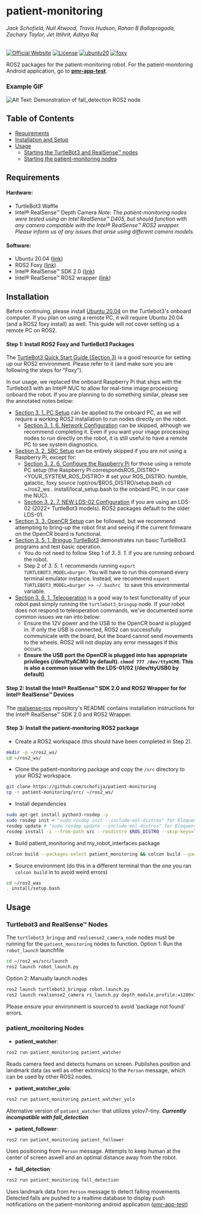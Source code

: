 
# patient-monitoring
###### Jack Schofield, Null Atwood, Travis Hudson, Rohan B Ballapragada, Zachary Taylor, Jet Ittihrit, Aditya Raj
[![Official Website](https://img.shields.io/badge/Official%20Website-pmr--osu-blue?style=flat&logo=world&logoColor=white)](https://pmr-osu.github.io/)
[![License](https://img.shields.io/github/license/schofija/patient-monitoring?style=flat-square)](LICENSE)
[![ubuntu20][ubuntu20-badge]][ubuntu20]
[![foxy][foxy-badge]][foxy]

ROS2 packages for the patient-monitoring robot. For the patient-monitoring Android application, go to [**pmr-app-test**]( https://github.com/JetLiTheQT/pmrtest).
### Example GIF
![Alt Text: Demonstration of fall_detection ROS2 node](https://github.com/schofija/patient-monitoring/blob/master/fall.gif)
## Table of Contents

 - [Requirements](#requirements)
 - [Installation and Setup](#installation)
 - [Usage](#usage) 
	 - [Starting the TurtleBot3 and RealSense™ nodes](#tb_rs_nodes)
	 - [Starting the patient-monitoring nodes](#pmr_nodes)

## Requirements
#### Hardware:
+ TurtleBot3 Waffle
+ Intel® RealSense™ Depth Camera
*Note: The patient-monitoring nodes were tested using an Intel RealSense™ D405, but should function with any camera compatible with the Intel® RealSense™ ROS2 wrapper. Please inform us of any issues that arise using different camera models.*

#### Software:
+ Ubuntu 20.04 ([link](https://releases.ubuntu.com/focal/))
+ ROS2 Foxy ([link](https://docs.ros.org/en/foxy/Installation.html))
+ Intel® RealSense™ SDK 2.0 ([link](https://github.com/IntelRealSense/librealsense/blob/master/doc/installation.md))
+ Intel® RealSense™ ROS2 wrapper ([link](https://github.com/IntelRealSense/realsense-ros))

## Installation
Before continuing, please install [Ubuntu 20.04](https://releases.ubuntu.com/focal/) on the Turtlebot3's onboard computer.
If you plan on using a remote PC, it will require Ubuntu 20.04 (and a ROS2 foxy install) as well. This guide will not cover setting up a remote PC on ROS2.

#### Step 1: Install ROS2 Foxy and TurtleBot3 Packages

The <a href="https://emanual.robotis.com/docs/en/platform/turtlebot3/quick-start/">TurtleBot3 Quick Start Guide (Section 3)</a> is a good resource for setting up our ROS2 environment. Please refer to it (and make sure you are following the steps for "Foxy").  

In our usage, we replaced the onboard Raspberry Pi that ships with the Turtlebot3 with an Intel® NUC to allow for real-time image processing onboard the robot. If you are planning to do something similar, please see the annotated notes below:

 - [Section 3. 1. PC Setup](https://emanual.robotis.com/docs/en/platform/turtlebot3/quick-start/#pc-setup) can be applied to the onboard PC, as we will require a working ROS2 installation to run nodes directly on the robot. 
	 - [Section 3. 1. 6. Network Configuration](https://emanual.robotis.com/docs/en/platform/turtlebot3/quick-start/#network-configuration) can be skipped, although we recommend completing it. Even if you want your image processing nodes to run directly on the robot, it is still useful to have a remote PC to see system diagnostics.
- [Section 3. 2. SBC Setup](https://emanual.robotis.com/docs/en/platform/turtlebot3/sbc_setup/) can be entirely skipped if you are not using a Raspberry Pi, except for:
	- [Section 3. 2. 6. Configure the Raspberry Pi](https://emanual.robotis.com/docs/en/platform/turtlebot3/sbc_setup/#configure-the-raspberry-pi) for those using a remote PC setup (the Raspberry Pi correspondsROS_DISTRO=<YOUR_SYSTEM_ROS_DISTRO>  # set your ROS_DISTRO: humble, galactic, foxy
source /opt/ros/$ROS_DISTRO/setup.bash
cd ~/ros2_ws
. install/local_setup.bash to the onboard PC, in our case the NUC).
	- [Section 3. 2. 7. NEW LDS-02 Configuration](https://emanual.robotis.com/docs/en/platform/turtlebot3/sbc_setup/#new-lds-02-configuration-4) if you are using an LDS-02 (2022+ TurtleBot3 models). ROS2 packages default to the older LDS-01.
- [Section 3. 3. OpenCR Setup](https://emanual.robotis.com/docs/en/platform/turtlebot3/opencr_setup/#opencr-setup) can be followed, but we recommend attempting to bring-up the robot first and seeing if the current firmware on the OpenCR board is functional.
- [Section 3. 5. 1. Bringup TurtleBot3](https://emanual.robotis.com/docs/en/platform/turtlebot3/bringup/) demonstrates run basic TurtleBot3 programs and test basic operation. 
	- You do not need to follow Step 1 of *3. 5. 1.* if you are running onboard the robot. 
	- Step 2 of *3. 5. 1.* recommends running ``export TURTLEBOT3_MODEL=burger``. You will have to run this command every terminal emulator instance. Instead, we recommend ``export TURTLEBOT3_MODEL=burger >> ~/.bashrc `` to save this environmental variable.
- [Section 3. 6. 1. Teleoperation](https://emanual.robotis.com/docs/en/platform/turtlebot3/basic_operation/#teleoperation) is a good way to test functionality of your robot past simply running the ``turtlebot3_bringup`` node. If your robot does not respond to teleoperation commands, we've documented some common issues we ran into below:
	- Ensure the 12V power and the USB to the OpenCR board is plugged in. If only the USB is connected, ROS2 can successfully communicate with the board, but the board cannot send movements to the wheels. ROS2 will not display any error messages if this occurs.
	- **Ensure the USB port the OpenCR is plugged into has appropriate privileges (/dev/ttyACM0 by default). ``chmod 777 /dev/ttyACM0``. This is also a common issue with the LDS-01/02 (/dev/ttyUSB0 by default)**
</details>

#### Step 2: Install the Intel® RealSense™ SDK 2.0 and ROS2 Wrapper for for Intel® RealSense™ Devices
The [realsense-ros]([https://github.com/IntelRealSense/realsense-ros](https://github.com/IntelRealSense/realsense-ros#installation)) repository's README contains installation instructions for the Intel® RealSense™ SDK 2.0 and ROS2 Wrapper.

#### Step 3: Install the patient-monitoring ROS2 package
 - Create a ROS2 workspace (this should have been completed in Step 2).
 ```bash
 mkdir -p ~/ros2_ws/
 cd ~/ros2_ws/
```
 - Clone the patient-monitoring package and copy the ``/src`` directory to your ROS2 workspace.
 ```bash
 git clone https://github.com/schofija/patient-monitoring
 cp -r patient-monitoring/src/ ~/ros2_ws/
```
- Install dependencies
```bash
sudo apt-get install python3-rosdep -y
sudo rosdep init # "sudo rosdep init --include-eol-distros" for Eloquent and earlier
rosdep update # "sudo rosdep update --include-eol-distros" for Eloquent and earlier
rosdep install -i --from-path src --rosdistro $ROS_DISTRO --skip-keys=librealsense2 -y
```
- Build patient_monitoring and my_robot_interfaces package
```bash
colcon build --packages-select patient_monitoring && colcon build --packages-select my_robot_interfaces
```
- Source environment (do this in a different terminal than the one you ran ``colcon build`` in to avoid weird errors)
```bash
cd ~/ros2_was
. install/setup.bash
```

## Usage

<h3 id="tb_rs_nodes">Turtlebot3 and RealSense™ Nodes</h3>

The ``turtlebot3_bringup`` and ``realsense2_camera_node`` nodes must be running for the ``patient_monitoring`` nodes to function.
Option 1: Run the ``robot_launch`` launchfile
```bash
cd ~/ros2_ws/src/launch
ros2 launch robot_launch.py
```
Option 2: Manually launch nodes
```bash
ros2 launch turtlebot3_bringup robot.launch.py
ros2 launch realsense2_camera rs_launch.py depth_module.profile:=1280x720x30 align_depth.enable:=true
```
Please ensure your environment is sourced to avoid 'package not found' errors.
<h3 id="pmr_nodes">patient_monitoring Nodes</h3>

- **patient_watcher**:
```bash
ros2 run patient_monitoring patient_watcher
```
Reads camera feed and detects humans on screen. Publishes position and landmark data (as well as other extrinsics) to the ``Person`` message, which can be used by other ROS2 nodes.

- **patient_watcher_yolo**:
```bash
ros2 run patient_monitoring patient_watcher_yolo
```
Alternative version of ``patient_watcher`` that utilizes yolov7-tiny. ***Currently incompatible with fall_detection***

- **patient_follower**:
```bash
ros2 run patient_monitoring patient_follower
```
Uses positioning from ``Person`` message. Attempts to keep human at the center of screen aswell and an optimal distance away from the robot.

- **fall_detection**: 
```bash
ros2 run patient_monitoring fall_detection
```
Uses landmark data from ``Person`` message to detect falling movements. Detected falls are pushed to a realtime database to display push notifications on the patient-monitoring android application ([pmr-app-test](https://github.com/JetLiTheQT/pmrtest))

[ubuntu20-badge]: https://img.shields.io/badge/-UBUNTU%2020%2E04-blue?style=flat-square&logo=ubuntu&logoColor=white
[ubuntu20]: https://releases.ubuntu.com/focal/
[foxy-badge]: https://img.shields.io/badge/-FOXY-orange?style=flat-square&logo=ros
[foxy]: https://docs.ros.org/en/foxy/index.html
